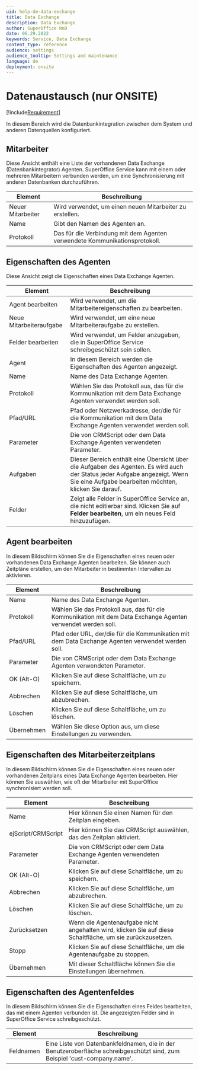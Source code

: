 ```yaml
---
uid: help-de-data-exchange
title: Data Exchange
description: Data Exchange
author: SuperOffice RnD
date: 06.29.2022
keywords: Service, Data Exchange
content_type: reference
audience: settings
audience_tooltip: Settings and maintenance
language: de
deployment: onsite
---
```


# Datenaustausch (nur ONSITE)

[!include[Requirement](../../../../learn/includes/req-expander-services.md)]

In diesem Bereich wird die Datenbankintegration zwischen dem System und anderen Datenquellen konfiguriert.

## Mitarbeiter

Diese Ansicht enthält eine Liste der vorhandenen Data Exchange (Datenbankintegrator) Agenten. SuperOffice Service kann mit einem oder mehreren Mitarbeitern verbunden werden, um eine Synchronisierung mit anderen Datenbanken durchzuführen.

| Element | Beschreibung |
|---|---|
| Neuer Mitarbeiter | Wird verwendet, um einen neuen Mitarbeiter zu erstellen. |
| Name | Gibt den Namen des Agenten an. |
| Protokoll | Das für die Verbindung mit dem Agenten verwendete Kommunikationsprotokoll. |

## Eigenschaften des Agenten

Diese Ansicht zeigt die Eigenschaften eines Data Exchange Agenten.

| Element | Beschreibung |
|---|---|
| Agent bearbeiten | Wird verwendet, um die Mitarbeitereigenschaften zu bearbeiten. |
| Neue Mitarbeiteraufgabe | Wird verwendet, um eine neue Mitarbeiteraufgabe zu erstellen. |
| Felder bearbeiten | Wird verwendet, um Felder anzugeben, die in SuperOffice Service schreibgeschützt sein sollen. |
| Agent | In diesem Bereich werden die Eigenschaften des Agenten angezeigt. |
| Name | Name des Data Exchange Agenten. |
| Protokoll | Wählen Sie das Protokoll aus, das für die Kommunikation mit dem Data Exchange Agenten verwendet werden soll. |
| Pfad/URL | Pfad oder Netzwerkadresse, der/die für die Kommunikation mit dem Data Exchange Agenten verwendet werden soll. |
| Parameter | Die von CRMScript oder dem Data Exchange Agenten verwendeten Parameter. |
| Aufgaben | Dieser Bereich enthält eine Übersicht über die Aufgaben des Agenten. Es wird auch der Status jeder Aufgabe angezeigt. Wenn Sie eine Aufgabe bearbeiten möchten, klicken Sie darauf. |
| Felder | Zeigt alle Felder in SuperOffice Service an, die nicht editierbar sind. Klicken Sie auf **Felder bearbeiten**, um ein neues Feld hinzuzufügen. |

## Agent bearbeiten

In diesem Bildschirm können Sie die Eigenschaften eines neuen oder vorhandenen Data Exchange Agenten bearbeiten. Sie können auch Zeitpläne erstellen, um den Mitarbeiter in bestimmten Intervallen zu aktivieren.

| Element | Beschreibung |
|---|---|
| Name | Name des Data Exchange Agenten. |
| Protokoll | Wählen Sie das Protokoll aus, das für die Kommunikation mit dem Data Exchange Agenten verwendet werden soll. |
| Pfad/URL | Pfad oder URL, der/die für die Kommunikation mit dem Data Exchange Agenten verwendet werden soll. |
| Parameter | Die von CRMScript oder dem Data Exchange Agenten verwendeten Parameter. |
| OK (Alt-O) | Klicken Sie auf diese Schaltfläche, um zu speichern. |
| Abbrechen | Klicken Sie auf diese Schaltfläche, um abzubrechen. |
| Löschen | Klicken Sie auf diese Schaltfläche, um zu löschen. |
| Übernehmen | Wählen Sie diese Option aus, um diese Einstellungen zu verwenden. |

## Eigenschaften des Mitarbeiterzeitplans

In diesem Bildschirm können Sie die Eigenschaften eines neuen oder vorhandenen Zeitplans eines Data Exchange Agenten bearbeiten. Hier können Sie auswählen, wie oft der Mitarbeiter mit SuperOffice synchronisiert werden soll.

| Element | Beschreibung |
|---|---|
| Name | Hier können Sie einen Namen für den Zeitplan eingeben. |
| ejScript/CRMScript | Hier können Sie das CRMScript auswählen, das den Zeitplan aktiviert. |
| Parameter | Die von CRMScript oder dem Data Exchange Agenten verwendeten Parameter. |
| OK (Alt-O) | Klicken Sie auf diese Schaltfläche, um zu speichern. |
| Abbrechen | Klicken Sie auf diese Schaltfläche, um abzubrechen. |
| Löschen | Klicken Sie auf diese Schaltfläche, um zu löschen. |
| Zurücksetzen | Wenn die Agentenaufgabe nicht angehalten wird, klicken Sie auf diese Schaltfläche, um sie zurückzusetzen. |
| Stopp | Klicken Sie auf diese Schaltfläche, um die Agentenaufgabe zu stoppen. |
| Übernehmen | Mit dieser Schaltfläche können Sie die Einstellungen übernehmen. |

## Eigenschaften des Agentenfeldes

In diesem Bildschirm können Sie die Eigenschaften eines Feldes bearbeiten, das mit einem Agenten verbunden ist. Die angezeigten Felder sind in SuperOffice Service schreibgeschützt.

| Element | Beschreibung |
|---|---|
| Feldnamen | Eine Liste von Datenbankfeldnamen, die in der Benutzeroberfläche schreibgeschützt sind, zum Beispiel 'cust-company.name'. |

<!-- Referenced links -->

<!-- Referenced images -->
